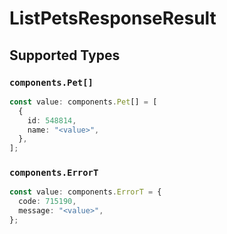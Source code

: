 # ListPetsResponseResult


## Supported Types

### `components.Pet[]`

```typescript
const value: components.Pet[] = [
  {
    id: 548814,
    name: "<value>",
  },
];
```

### `components.ErrorT`

```typescript
const value: components.ErrorT = {
  code: 715190,
  message: "<value>",
};
```

